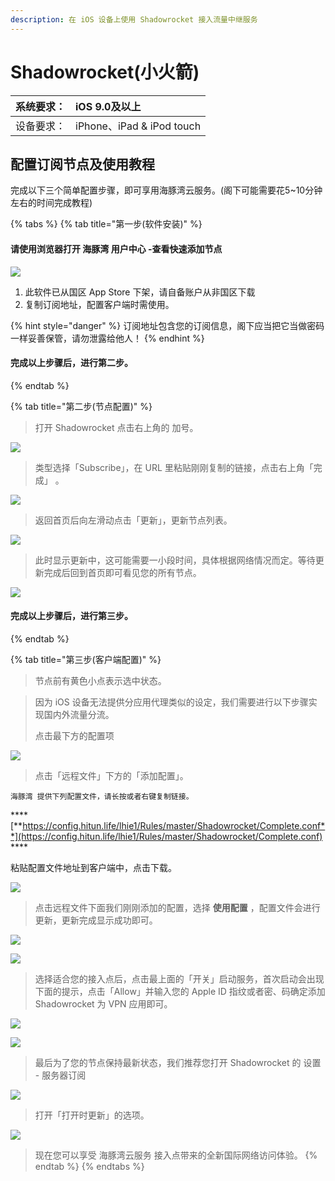 ```yaml
---
description: 在 iOS 设备上使用 Shadowrocket 接入流量中继服务
---
```


# Shadowrocket\(小火箭\)

| 系统要求： | iOS 9.0及以上  |
| :--- | :--- |
| 设备要求： | iPhone、iPad & iPod touch |

## 配置订阅节点及使用教程

完成以下三个简单配置步骤，即可享用海豚湾云服务。\(阁下可能需要花5~10分钟左右的时间完成教程\)

{% tabs %}
{% tab title="第一步\(软件安装\)" %}
#### 请使用浏览器打开 海豚湾 用户中心 -查看快速添加节点

![](../../.gitbook/assets/image%20%2826%29.png)

1. 此软件已从国区 App Store 下架，请自备账户从非国区下载
2. 复制订阅地址，配置客户端时需使用。

{% hint style="danger" %}
订阅地址包含您的订阅信息，阁下应当把它当做密码一样妥善保管，请勿泄露给他人！
{% endhint %}

#### 完成以上步骤后，进行第二步。
{% endtab %}

{% tab title="第二步\(节点配置\)" %}
> 打开 Shadowrocket 点击右上角的 加号。

![](../../.gitbook/assets/image%20%288%29.png)

> 类型选择「Subscribe」，在 URL 里粘贴刚刚复制的链接，点击右上角「完成」 。

![](../../.gitbook/assets/image%20%2822%29.png)

> 返回首页后向左滑动点击「更新」，更新节点列表。

![](../../.gitbook/assets/image%20%2836%29.png)

> 此时显示更新中，这可能需要一小段时间，具体根据网络情况而定。等待更新完成后回到首页即可看见您的所有节点。

![](../../.gitbook/assets/image%20%2824%29.png)

#### 完成以上步骤后，进行第三步。
{% endtab %}

{% tab title="第三步\(客户端配置\)" %}
> 节点前有黄色小点表示选中状态。

> 因为 iOS 设备无法提供分应用代理类似的设定，我们需要进行以下步骤实现国内外流量分流。
>
> 点击最下方的配置项

![](../../.gitbook/assets/image%20%2828%29.png)

> 点击「远程文件」下方的「添加配置」。

```text
海豚湾 提供下列配置文件，请长按或者右键复制链接。
```

\*\*\*\*[**https://config.hitun.life/lhie1/Rules/master/Shadowrocket/Complete.conf**](https://config.hitun.life/lhie1/Rules/master/Shadowrocket/Complete.conf) ****

粘贴配置文件地址到客户端中，点击下载。

![](../../.gitbook/assets/image%20%2844%29.png)

> 点击远程文件下面我们刚刚添加的配置，选择 **使用配置** ，配置文件会进行更新，更新完成显示成功即可。

![](../../.gitbook/assets/image%20%2860%29.png)

![](../../.gitbook/assets/image%20%2831%29.png)

> 选择适合您的接入点后，点击最上面的「开关」启动服务，首次启动会出现下面的提示，点击「Allow」并输入您的 Apple ID 指纹或者密、码确定添加 Shadowrocket 为 VPN 应用即可。

![](../../.gitbook/assets/image%20%2823%29.png)

![](../../.gitbook/assets/image%20%2854%29.png)

> 最后为了您的节点保持最新状态，我们推荐您打开 Shadowrocket 的 设置 - 服务器订阅

![](../../.gitbook/assets/image%20%281%29.png)

> 打开「打开时更新」的选项。

![](../../.gitbook/assets/image%20%2850%29.png)

> 现在您可以享受 海豚湾云服务 接入点带来的全新国际网络访问体验。
{% endtab %}
{% endtabs %}



